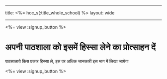 * * *

title: <%= hoc_s(:title_whole_school) %> layout: wide

* * *

<%= view :signup_button %>

# अपनी पाठशाला को इसमें हिस्सा लेने का प्रोत्साहन दें

पाठसालाये किस प्रकार हिस्सा ले, इस पर अधिक जानकारी इस भाग में लिखा जायेगा

<%= view :signup_button %>